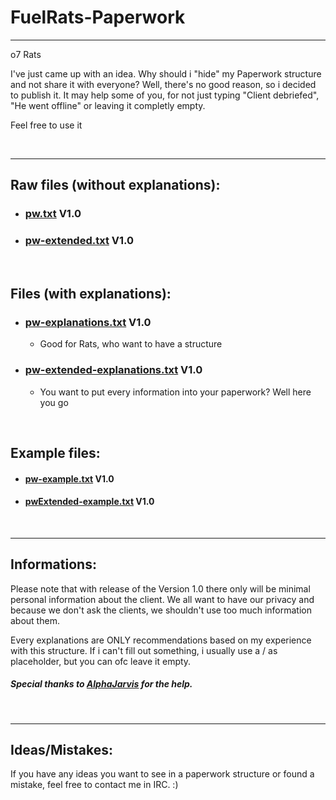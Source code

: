 # FuelRats-Paperwork

---

o7 Rats

I've just came up with an idea. Why should i "hide" my Paperwork structure and not share it with everyone? Well, there's no good reason, so i decided to publish it. It may help some of you, for not just typing "Client debriefed", "He went offline" or leaving it completly empty.

Feel free to use it

<br>

---

## Raw files (without explanations):

- ### [pw.txt](https://github.com/CyberHD1811/FuelRats-Paperwork/blob/master/Paperwork/pw.txt) V1.0

- ### [pw-extended.txt](https://github.com/CyberHD1811/FuelRats-Paperwork/blob/master/Paperwork/pw-extended.txt) V1.0

<br>

## Files (with explanations):

- ### [pw-explanations.txt](https://github.com/CyberHD1811/FuelRats-Paperwork/blob/master/Paperwork/pw-explanations.txt) V1.0
    - Good for Rats, who want to have a structure

- ### [pw-extended-explanations.txt](https://github.com/CyberHD1811/FuelRats-Paperwork/blob/master/Paperwork/pw-extended-explanations.txt) V1.0
    - You want to put every information into your paperwork? Well here you go

<br>

## Example files:

- #### [pw-example.txt](https://github.com/CyberHD1811/FuelRats-Paperwork/blob/master/Paperwork/pw-example.txt) V1.0

- #### [pwExtended-example.txt](https://github.com/CyberHD1811/FuelRats-Paperwork/blob/master/Paperwork/pw-extended-example.txt) V1.0

<br>

---

## Informations:

Please note that with release of the Version 1.0 there only will be minimal personal information about the client. We all want to have our privacy and because we don't ask the clients, we shouldn't use too much information about them.

Every explanations are ONLY recommendations based on my experience with this structure.
If i can't fill out something, i usually use a / as placeholder, but you can ofc leave it empty.


##### Special thanks to [AlphaJarvis](https://github.com/AlphaJarvis) for the help.

<br>

---

## Ideas/Mistakes:

If you have any ideas you want to see in a paperwork structure or found a mistake, feel free to contact me in IRC. :)